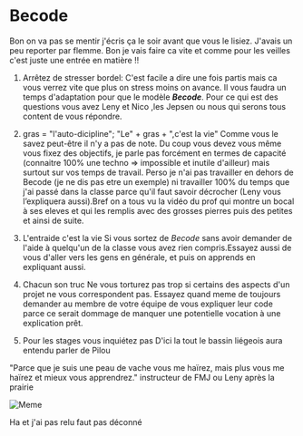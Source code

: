 # Becode

Bon on va pas se mentir j'écris ça le soir avant que vous le lisiez. J'avais un peu reporter par flemme. Bon je vais faire ca vite et comme pour les veilles c'est juste une entrée en matière !!

1. Arrêtez de stresser bordel:
C'est facile a dire une fois partis mais ca vous verrez vite que plus on stress moins on avance. Il vous faudra un temps d'adaptation pour que le modèle ***Becode***. Pour ce qui est des questions vous avez Leny et Nico ,les Jepsen ou nous qui serons tous content de vous répondre.

2. gras = "l'auto-dicipline"; "Le" + gras + ",c'est la vie" 
Comme vous le savez peut-être il n'y a pas de note. Du coup vous devez vous même vous fixez des objectifs, je parle pas forcément en termes de capacité (connaitre 100% une techno => impossible et inutile d'ailleur) mais surtout sur vos temps de travail. Perso je n'ai pas travailler en dehors de Becode (je ne dis pas etre un exemple) ni travailler 100% du temps que j'ai passé dans la classe parce qu'il faut savoir décrocher (Leny vous l’expliquera aussi).Bref on a tous vu la vidéo du prof qui montre un bocal à ses eleves et qui les remplis avec des grosses pierres puis des petites et ainsi de suite.

3. L'entraide c'est la vie
Si vous sortez de *Becode* sans avoir demander de l'aide à quelqu'un de la classe vous avez rien compris.Essayez aussi de vous d'aller vers les gens en générale, et puis on apprends en expliquant aussi.

4. Chacun son truc
Ne vous torturez pas trop si certains des aspects d'un projet ne vous correspondent pas. Essayez quand meme de toujours demander au membre de votre équipe de vous expliquer leur code parce ce serait dommage de manquer une potentielle vocation à une explication prêt.

5. Pour les stages vous inquiétez pas
D'ici la tout le bassin liégeois aura entendu parler de Pilou


"Parce que je suis une peau de vache vous me haïrez, mais plus vous me haïrez et mieux vous apprendrez." instructeur de FMJ ou Leny après la prairie


![Meme](https://nsa40.casimages.com/img/2019/05/21/19052110294924684.jpg)

Ha et j'ai pas relu faut pas déconné
